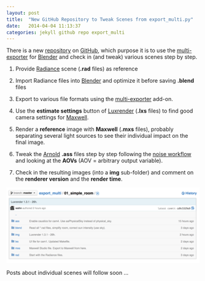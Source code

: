 ```yaml
---
layout: post
title:  "New GitHub Repository to Tweak Scenes from export_multi.py"
date:   2014-04-04 11:13:37
categories: jekyll github repo export_multi
---
```


There is a new [repository][repo] on [GitHub][github], which purpose
it is to use the [multi-exporter][multi_exporter] for
[Blender][blender] and check in (and tweak) various scenes step by
step.

1. Provide [Radiance][radiance] scene (__.rad__ files) as reference

2. Import Radiance files into [Blender][blender] and optimize it
before saving __.blend__ files

3. Export to various file formats using the
[multi-exporter][multi_exporter] add-on.

4. Use the __estimate settings__ button of [Luxrender][luxrender]
(__.lxs__ files) to find good camera settings for [Maxwell][maxwell].

5. Render a __reference__ image with __Maxwell__ (__.mxs__ files),
probably separating several light sources to see their individual
impact on the final image.

6. Tweak the [Arnold][arnold] __.ass__ files step by step following
the [noise workflow][noise_workflow] and looking at the __AOVs__ (AOV
= arbitrary output variable).

7. Check in the resulting images (into a __img__ sub-folder) and
comment on the __renderer version__ and the __render time__.

<img src="/assets/01_simple_room.png" alt="Sub-directories for a
example scene" width="650" class="img-thumbnail"/>

Posts about individual scenes will follow soon ...

[github]:         https://github.com
[repo]:           https://github.com/wahn/export_multi
[multi_exporter]: https://bitbucket.org/wahn/blender-add-ons/wiki/Home
[blender]:        http://www.blender.org
[radiance]:       http://radsite.lbl.gov/radiance
[luxrender]:      http://www.luxrender.net/en_GB/index
[maxwell]:        http://www.maxwellrender.com
[arnold]:         http://www.solidangle.com
[noise_workflow]: https://support.solidangle.com/display/mayatut/Removing+Noise+Workflow